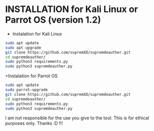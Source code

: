 # INSTALLATION for Kali Linux or Parrot OS (version 1.2)
 + Instalation for Kali Linux
```bash
sudo apt update
sudo apt upgrade
git clone https://github.com/supremXD/supremdeauther.git
cd supremdeauther/
sudo python3 requirements.py
sudo python3 supremdeauther.py
```
+Instalation for Parrot OS
```bash
sudo apt update
sudo parrot-upgrade
git clone https://github.com/supremXD/supremdeauther.git
cd supremdeauther/
sudo python3 requirements.py
sudo python3 supremdeauther.py
```

I am not responsible for the use you give to the tool. This is for ethical purposes only. Thanks :D !!!
